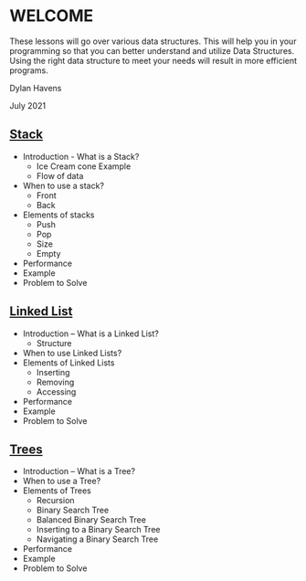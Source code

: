 # WELCOME

These lessons will go over various data structures. This will help you in your programming so that you can better understand and utilize Data Structures. Using the right data structure to meet your needs will result in more efficient programs.

Dylan Havens 

July 2021

## [Stack](2-Stacks/Stacks.md)

* Introduction - What is a Stack?
    * Ice Cream cone Example
    * Flow of data
* When to use a stack?
    * Front
    * Back 
* Elements of stacks
    * Push 
    * Pop
    * Size
    * Empty
* Performance 
* Example
* Problem to Solve

## [Linked List](3-LinkedList/LinkedList.md)

* Introduction – What is a Linked List?
    * Structure
* When to use Linked Lists?
* Elements of Linked Lists
    * Inserting 
    * Removing 
    * Accessing 
* Performance
* Example
* Problem to Solve

## [Trees](4-Trees/Trees.md)

* Introduction – What is a Tree?
* When to use a Tree?
* Elements of Trees
    * Recursion
    * Binary Search Tree
    * Balanced Binary Search Tree
    * Inserting to a Binary Search Tree
    * Navigating a Binary Search Tree
* Performance
* Example
* Problem to Solve

